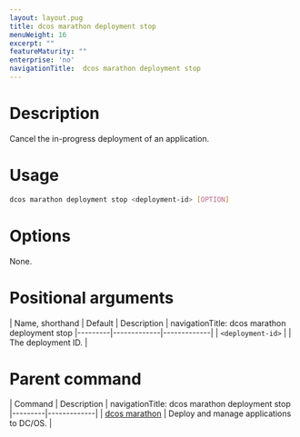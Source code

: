 ```yaml
---
layout: layout.pug
title: dcos marathon deployment stop
menuWeight: 16
excerpt: ""
featureMaturity: ""
enterprise: 'no'
navigationTitle:  dcos marathon deployment stop
---
```


<!-- This source repo for this topic is https://github.com/dcos/dcos-docs -->


# Description
Cancel the in-progress deployment of an application.

# Usage

```bash
dcos marathon deployment stop <deployment-id> [OPTION]
```

# Options

None.

# Positional arguments

| Name, shorthand | Default | Description |
navigationTitle:  dcos marathon deployment stop
|---------|-------------|-------------|
| `<deployment-id>`   |             |  The deployment ID. |

# Parent command

| Command | Description |
navigationTitle:  dcos marathon deployment stop
|---------|-------------|
| [dcos marathon](/1.10/cli/command-reference/dcos-marathon/) | Deploy and manage applications to DC/OS. |

<!-- # Examples -->
